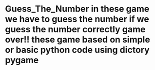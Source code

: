 # Guess_The_Number  in these game we have to guess the number if we guess the number correctly game over!! these game based on simple or basic python code using dictory pygame
